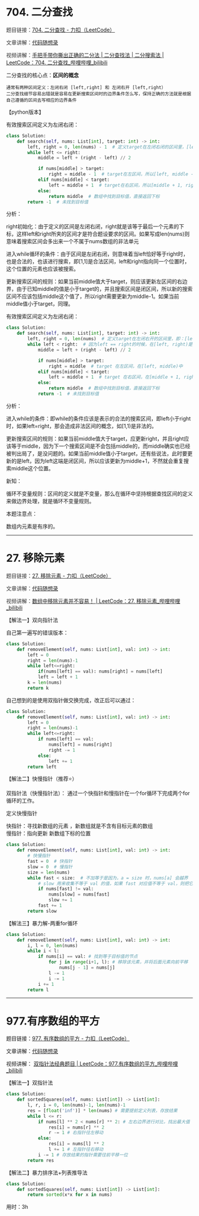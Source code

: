# 704. 二分查找
<font style="color:#333333;">题目链接：</font>[704. 二分查找 - 力扣（LeetCode）](https://leetcode.cn/problems/binary-search/)

<font style="color:#333333;">文章讲解：</font>[代码随想录](https://programmercarl.com/0704.%E4%BA%8C%E5%88%86%E6%9F%A5%E6%89%BE.html)

<font style="color:#333333;">视频讲解：</font>[手把手带你撕出正确的二分法 | 二分查找法 | 二分搜索法 | LeetCode：704. 二分查找_哔哩哔哩_bilibili](https://www.bilibili.com/video/BV1fA4y1o715)

二分查找的核心点：**区间的概念**

    通常有两种区间定义：左闭右闭 [left,right] 和 左闭右开 [left,right）  
    二分查找细节容易出错就是容易在更新搜索区间时的边界条件怎么写，保持正确的方法就是根据自己遵循的区间去写相应的边界条件

【python版本】

有效搜索区间定义为左闭右闭：

```python
class Solution:
    def search(self, nums: List[int], target: int) -> int:
        left, right = 0, len(nums) - 1  # 定义target在左闭右闭的区间里，[left, right]
        while left <= right:
            middle = left + (right - left) // 2

            if nums[middle] > target:
                right = middle - 1  # target在左区间，所以[left, middle - 1]
            elif nums[middle] < target:
                left = middle + 1  # target在右区间，所以[middle + 1, right]
            else:
                return middle  # 数组中找到目标值，直接返回下标
        return -1  # 未找到目标值
```

 分析：

right初始化：由于定义的区间是左闭右闭，right就是该等于最后一个元素的下标，这样left和right所夹的区间才是符合题设要求的区间。如果写成len(nums)则意味着搜索区间会多出来一个不属于nums数组的非法单元

进入while循环的条件：由于区间是左闭右闭，则意味着当left恰好等于right时，也是合法的，也该进行搜索，即[1,1]是合法区间，left和right指向同一个位置时，这个位置的元素也应该被搜索。

更新搜索区间的规则：如果当前middle值大于target，则应该更新左区间的右边界，由于已知middle的值是小于target的，并且搜索区间是闭区间，所以新的搜索区间不应该包括middle这个值了，所以right需要更新为middle-1。如果当前middle值小于target，同理。

有效搜索区间定义为左闭右闭：

```python
class Solution:
    def search(self, nums: List[int], target: int) -> int:
        left, right = 0, len(nums)  # 定义target在左闭右开的区间里，即：[left, right)
        while left < right:  # 因为left == right的时候，在[left, right)是无效的空间，所以使用 <
            middle = left + (right - left) // 2

            if nums[middle] > target:
                right = middle  # target 在左区间，在[left, middle)中
            elif nums[middle] < target:
                left = middle + 1  # target 在右区间，在[middle + 1, right)中
            else:
                return middle  # 数组中找到目标值，直接返回下标
            return -1  # 未找到目标值
```

分析：

进入while的条件：即while的条件应该是表示的合法的搜索区间，即left小于right时，如果left=right，那会造成非法区间的概念，如[1,1)是非法的。

更新搜索区间的规则：如果当前middle值大于target，应更新right，并且right应该等于middle，因为下一个搜索区间是不会包括middle的，而middle确实也已经被判出局了，是没问题的。如果当前middle值小于target，还有些说法，此时要更新的是left，因为left这端是闭区间，所以应该更新为middle+1，不然就会重复搜索middle这个位置。

新知：

循环不变量规则：区间的定义就是不变量，那么在循环中坚持根据查找区间的定义来做边界处理，就是循环不变量规则。

本题注意点：

数组内元素是有序的。

---

# 27. 移除元素
<font style="color:#333333;">题目链接：</font>[27. 移除元素 - 力扣（LeetCode）](https://leetcode.cn/problems/remove-element/)

<font style="color:#333333;">文章讲解：</font>[代码随想录](https://programmercarl.com/0027.%E7%A7%BB%E9%99%A4%E5%85%83%E7%B4%A0.html)

<font style="color:#333333;">视频讲解：</font>[数组中移除元素并不容易！ | LeetCode：27. 移除元素_哔哩哔哩_bilibili](https://www.bilibili.com/video/BV12A4y1Z7LP)

【解法一】双向指针法

自己第一遍写的错误版本：

```python
class Solution:
    def removeElement(self, nums: List[int], val: int) -> int:
        left = 0
        right = len(nums)-1
        while left<=right:
            if(nums[left] == val): nums[right] = nums[left]
            left = left + 1
        k = len(nums)
        return k
```

自己想到的是使用双指针做交换完成，改正后可以通过：

```python
class Solution:
    def removeElement(self, nums: List[int], val: int) -> int:
        left = 0
        right = len(nums)-1
        while left<=right:
            if nums[left] == val: 
                nums[left] = nums[right]
                right -= 1
            else:
                left += 1
        return left
```

【解法二】快慢指针（推荐⭐）

双指针法（快慢指针法）： 通过一个快指针和慢指针在一个for循环下完成两个for循环的工作。

定义快慢指针

快指针：寻找新数组的元素 ，新数组就是不含有目标元素的数组  
慢指针：指向更新 新数组下标的位置

```python
class Solution:
    def removeElement(self, nums: List[int], val: int) -> int:
        # 快慢指针
        fast = 0  # 快指针
        slow = 0  # 慢指针
        size = len(nums)
        while fast < size:  # 不加等于是因为，a = size 时，nums[a] 会越界
            # slow 用来收集不等于 val 的值，如果 fast 对应值不等于 val，则把它与 slow 替换
            if nums[fast] != val:
                nums[slow] = nums[fast]
                slow += 1
            fast += 1
        return slow
```

  
【解法三】暴力解-两重for循环

```python
class Solution:
    def removeElement(self, nums: List[int], val: int) -> int:
        i, l = 0, len(nums)
        while i < l:
            if nums[i] == val: # 找到等于目标值的节点
                for j in range(i+1, l): # 移除该元素，并将后面元素向前平移
                    nums[j - 1] = nums[j]
                l -= 1
                i -= 1
            i += 1
        return l
```

---

# 977.有序数组的平方
题目链接：[977. 有序数组的平方 - 力扣（LeetCode）](https://leetcode.cn/problems/squares-of-a-sorted-array/)

文章讲解：[代码随想录](https://programmercarl.com/0977.%E6%9C%89%E5%BA%8F%E6%95%B0%E7%BB%84%E7%9A%84%E5%B9%B3%E6%96%B9.html)

视频讲解： [双指针法经典题目 | LeetCode：977.有序数组的平方_哔哩哔哩_bilibili](https://www.bilibili.com/video/BV1QB4y1D7ep) 

 【解法一】双指针法

```python
class Solution:
    def sortedSquares(self, nums: List[int]) -> List[int]:
        l, r, i = 0, len(nums)-1, len(nums)-1
        res = [float('inf')] * len(nums) # 需要提前定义列表，存放结果
        while l <= r:
            if nums[l] ** 2 < nums[r] ** 2: # 左右边界进行对比，找出最大值
                res[i] = nums[r] ** 2
                r -= 1 # 右指针往左移动
            else:
                res[i] = nums[l] ** 2
                l += 1 # 左指针往右移动
            i -= 1 # 存放结果的指针需要往前平移一位
        return res
```

【解法二】暴力排序法+列表推导法

```python
class Solution:
    def sortedSquares(self, nums: List[int]) -> List[int]:
        return sorted(x*x for x in nums)
```

  
 用时：3h  


